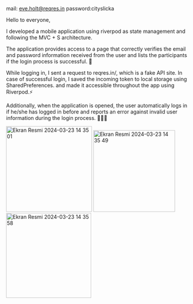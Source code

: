 mail: eve.holt@reqres.in
password:cityslicka

Hello to everyone,

I developed a mobile application using riverpod as state management and following the MVC + S architecture.

The application provides access to a page that correctly verifies the email and password information received from the user and lists the participants if the login process is successful. 🚀

While logging in, I sent a request to reqres.in/, which is a fake API site. In case of successful login, I saved the incoming token to local storage using SharedPreferences. and made it accessible throughout the app using Riverpod.⚡️

Additionally, when the application is opened, the user automatically logs in if he/she has logged in before and reports an error against invalid user information during the login process. 🎨👨‍💻

<img width="233" alt="Ekran Resmi 2024-03-23 14 35 01" src="https://github.com/omerfi66/LoginPage/assets/120007024/2d6a7e16-19bc-4c7c-ab4a-a0e07ddba2cb">
<img width="222" alt="Ekran Resmi 2024-03-23 14 35 49" src="https://github.com/omerfi66/LoginPage/assets/120007024/5861cec1-3721-491b-ba95-3c87ae404d1b">
<img width="231" alt="Ekran Resmi 2024-03-23 14 35 58" src="https://github.com/omerfi66/LoginPage/assets/120007024/b41cb073-6e32-4ccd-8add-0c9d90f8fa0f">
